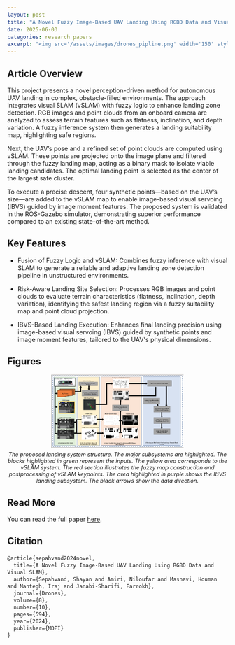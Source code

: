 ```yaml
---
layout: post
title: "A Novel Fuzzy Image-Based UAV Landing Using RGBD Data and Visual SLAM"
date: 2025-06-03
categories: research papers
excerpt: "<img src='/assets/images/drones_pipline.png' width='150' style='border-radius: 0px;'>"
---
```


## Article Overview

This project presents a novel perception-driven method for autonomous UAV landing in complex, obstacle-filled environments. The approach integrates visual SLAM (vSLAM) with fuzzy logic to enhance landing zone detection. RGB images and point clouds from an onboard camera are analyzed to assess terrain features such as flatness, inclination, and depth variation. A fuzzy inference system then generates a landing suitability map, highlighting safe regions.

Next, the UAV’s pose and a refined set of point clouds are computed using vSLAM. These points are projected onto the image plane and filtered through the fuzzy landing map, acting as a binary mask to isolate viable landing candidates. The optimal landing point is selected as the center of the largest safe cluster.

To execute a precise descent, four synthetic points—based on the UAV’s size—are added to the vSLAM map to enable image-based visual servoing (IBVS) guided by image moment features. The proposed system is validated in the ROS-Gazebo simulator, demonstrating superior performance compared to an existing state-of-the-art method.

## Key Features
- Fusion of Fuzzy Logic and vSLAM: Combines fuzzy inference with visual SLAM to generate a reliable and adaptive landing zone detection pipeline in unstructured environments.

- Risk-Aware Landing Site Selection: Processes RGB images and point clouds to evaluate terrain characteristics (flatness, inclination, depth variation), identifying the safest landing region via a fuzzy suitability map and point cloud projection.

- IBVS-Based Landing Execution: Enhances final landing precision using image-based visual servoing (IBVS) guided by synthetic points and image moment features, tailored to the UAV's physical dimensions.

## Figures

<div style="text-align: center;">
  <img src="/assets/images/drones_pipline.png" alt="The proposed landing system structure. The major subsystems are highlighted. The blocks highlighted in green represent the inputs. The yellow area corresponds to the vSLAM system. The red section illustrates the fuzzy map construction and postprocessing of vSLAM keypoints. The area highlighted in purple shows the IBVS landing subsystem. The black arrows show the data direction." style="width:60%; border-radius: 0px;">
  <p style="font-style: italic; font-size: 0.9em; margin-top: 5px;">The proposed landing system structure. The major subsystems are highlighted. The blocks highlighted in green represent the inputs. The yellow area corresponds to the vSLAM system. The red section illustrates the fuzzy map construction and postprocessing of vSLAM keypoints. The area highlighted in purple shows the IBVS landing subsystem. The black arrows show the data direction.</p>
</div>


## Read More

You can read the full paper [here](https://doi.org/10.3390/drones8100594).

## Citation

```text
@article{sepahvand2024novel,
  title={A Novel Fuzzy Image-Based UAV Landing Using RGBD Data and Visual SLAM},
  author={Sepahvand, Shayan and Amiri, Niloufar and Masnavi, Houman and Mantegh, Iraj and Janabi-Sharifi, Farrokh},
  journal={Drones},
  volume={8},
  number={10},
  pages={594},
  year={2024},
  publisher={MDPI}
}
```